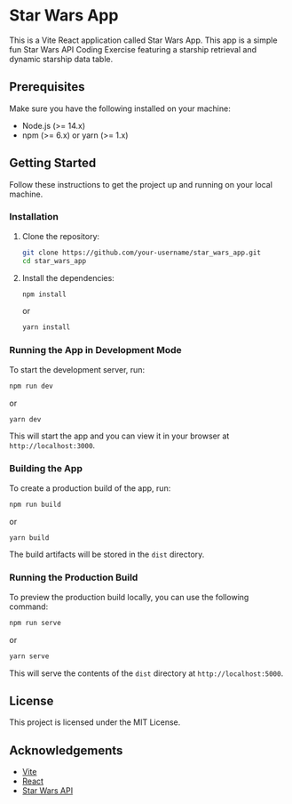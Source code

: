 # Star Wars App

This is a Vite React application called Star Wars App. This app is a simple fun Star Wars API Coding Exercise featuring a starship retrieval and dynamic starship data table.

## Prerequisites

Make sure you have the following installed on your machine:

- Node.js (>= 14.x)
- npm (>= 6.x) or yarn (>= 1.x)

## Getting Started

Follow these instructions to get the project up and running on your local machine.

### Installation

1. Clone the repository:

    ```bash
    git clone https://github.com/your-username/star_wars_app.git
    cd star_wars_app
    ```

2. Install the dependencies:

    ```bash
    npm install
    ```

    or

    ```bash
    yarn install
    ```

### Running the App in Development Mode

To start the development server, run:

```bash
npm run dev
```

or

```bash
yarn dev
```

This will start the app and you can view it in your browser at `http://localhost:3000`.

### Building the App

To create a production build of the app, run:

```bash
npm run build
```

or

```bash
yarn build
```

The build artifacts will be stored in the `dist` directory.

### Running the Production Build

To preview the production build locally, you can use the following command:

```bash
npm run serve
```

or

```bash
yarn serve
```

This will serve the contents of the `dist` directory at `http://localhost:5000`.

## License

This project is licensed under the MIT License.

## Acknowledgements

- [Vite](https://vitejs.dev/)
- [React](https://reactjs.org/)
- [Star Wars API](https://swapi.dev/)
